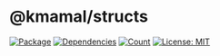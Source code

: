 # @kmamal/structs

[![Package](https://img.shields.io/npm/v/%2540kmamal%252Fstructs)](https://www.npmjs.com/package/@kmamal/structs)
[![Dependencies](https://img.shields.io/librariesio/release/npm/@kmamal/structs)](https://libraries.io/npm/@kmamal%2Fstructs)
[![Count](https://badgen.net/bundlephobia/dependency-count/@kmamal/structs)](https://bundlephobia.com/package/@kmamal/structs)
[![License: MIT](https://img.shields.io/badge/License-MIT-yellow.svg)](https://opensource.org/licenses/MIT)
